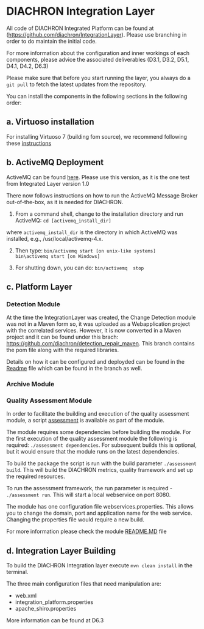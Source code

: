 # DIACHRON Integration Layer #

All code of DIACHRON Integrated Platform can be found at (https://github.com/diachron/IntegrationLayer). Please use branching in order to do maintain the initial code.

For more information about the configuration and inner workings of each components, please advice the associated deliverables (D3.1, D3.2, D5.1, D4.1, D4.2, D6.3)

Please make sure that before you start running the layer, you always do a ```git pull``` to fetch the latest updates from the repository.
 
You can install the components in the following sections in the following order:

## a. Virtuoso installation ##

For installing Virtuoso 7 (building fom source), we recommend following these [instructions](http://virtuoso.openlinksw.com/dataspace/doc/dav/wiki/Main/VOSBuild)


## b. ActiveMQ Deployment ##

ActiveMQ can be found [here](http://activemq.apache.org/activemq-5100-release.html). Please use this version, as it is the one test from Integrated Layer version 1.0

There now follows instructions on how to run the ActiveMQ Message Broker out-of-the-box, as it is needed for DIACHRON.

1. From a command shell, change to the installation directory and run ActiveMQ:
	```cd [activemq_install_dir]```

where ```activemq_install_dir``` is the directory in which ActiveMQ was installed, e.g., /usr/local/activemq-4.x.

2. Then type:
  <code>bin/activemq  start [on unix-like systems]
  bin\activemq  start [on Windows]</code>
 
3. For shutting down, you can do:
  ```bin/activemq  stop```


## c. Platform Layer ##

###  Detection Module ###
At the time the IntegrationLayer was created, the Change Detection module was not in a Maven form so, it was uploaded as a Webapplication project with the correlated services. However, it is now converted in a Maven project and it can be found under this brach: https://github.com/diachron/detection_repair_maven. This branch contains the pom file along with the required libraries. 

Details on how it can be configured and deployded can be found in the [Readme](https://github.com/diachron/detection_repair_maven/blob/master/README.md) file which can be found in the branch as well. 


###  Archive Module ###

###  Quality Assessment Module ###

In order to facilitate the building and execution of the quality assessment module, a script [assessment](https://raw.githubusercontent.com/diachron/IntegrationLayer/master/CoreServices/quality-luzzu-integration/assessment.sh) is available as part of the module. 

The module requires some dependencies before building the module. For the first execution of the quality assessment module the following is required: ```./assessment dependencies```. For subsequent builds this is optional, but it would ensure that the module runs on the latest dependencies.

To build the package the script is run with the build parameter ```./assessment build```. This will build the DIACHRON metrics, quality framework and set up the required resources.

To run the assessment framework, the run parameter is required - ```./assessment run```. This will start a local webservice on port 8080.
 
The module has one configuration file webservices.properties. This allows you to change the domain, port and application name for the web service. Changing the properties file would require a new build. 

For more information please check the module [README.MD](https://raw.githubusercontent.com/diachron/IntegrationLayer/master/CoreServices/quality-luzzu-integration/README.md) file

## d. Integration Layer Building ##

To build the DIACHRON Integration layer execute ```mvn clean install``` in the terminal.

The three main configuration files that need manipulation are:
* web.xml
* integration_platform.properties
* apache_shiro.properties

More information can be found at D6.3
